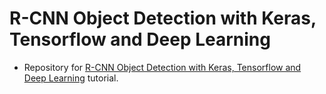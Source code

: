 # R-CNN Object Detection with Keras, Tensorflow and Deep Learning
- Repository for [R-CNN Object Detection with Keras, Tensorflow and Deep Learning](https://www.pyimagesearch.com/2020/07/13/r-cnn-object-detection-with-keras-tensorflow-and-deep-learning/) tutorial.

